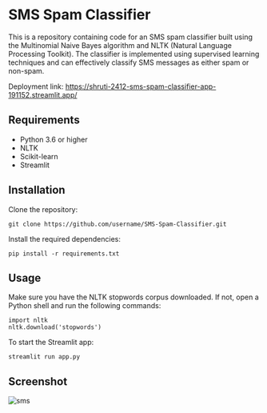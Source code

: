 # SMS Spam Classifier

This is a repository containing code for an SMS spam classifier built using the Multinomial Naive Bayes algorithm and NLTK (Natural Language Processing Toolkit). The classifier is implemented using supervised learning techniques and can effectively classify SMS messages as either spam or non-spam.

Deployment link: https://shruti-2412-sms-spam-classifier-app-191152.streamlit.app/

## Requirements
- Python 3.6 or higher
- NLTK
- Scikit-learn
- Streamlit

## Installation
Clone the repository:
```shell
git clone https://github.com/username/SMS-Spam-Classifier.git
```

Install the required dependencies:
```shell
pip install -r requirements.txt
```
## Usage
Make sure you have the NLTK stopwords corpus downloaded. If not, open a Python shell and run the following commands:
```shell
import nltk
nltk.download('stopwords')
```

To start the Streamlit app:
```shell
streamlit run app.py
```
## Screenshot
![sms](https://github.com/shruti-2412/SMS-Spam-Classifier/assets/99483160/9ce49532-70bd-4cab-bd21-71726767dc5e)

